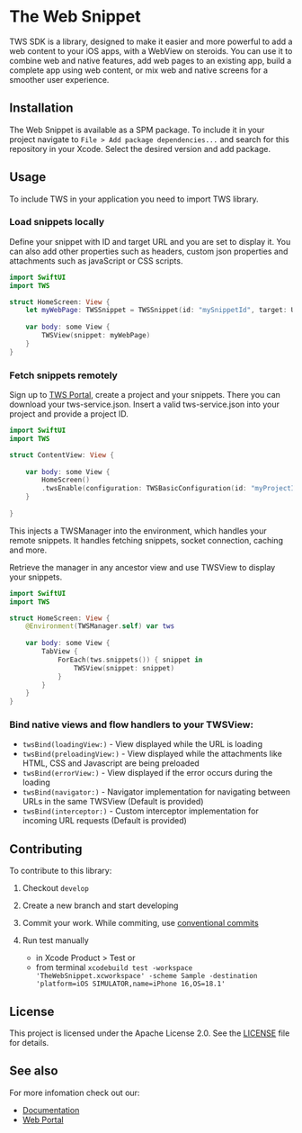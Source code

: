 # The Web Snippet

TWS SDK is a library, designed to make it easier and more powerful to add a web content to your iOS apps, with a WebView on steroids. You can use it to combine web and native features, add web pages to an existing app, build a complete app using web content, or mix web and native screens for a smoother user experience.

## Installation

The Web Snippet is available as a SPM package. To include it in your project navigate to `File > Add package dependencies...` and search for this repository in your Xcode.
Select the desired version and add package.

## Usage

To include TWS in your application you need to import TWS library.

### Load snippets locally

Define your snippet with ID and target URL and you are set to display it.
You can also add other properties such as headers, custom json properties and attachments such as javaScript or CSS scripts.

```swift
import SwiftUI
import TWS

struct HomeScreen: View {
    let myWebPage: TWSSnippet = TWSSnippet(id: "mySnippetId", target: URL(string: "https://www.google.com")!)
    
    var body: some View {
        TWSView(snippet: myWebPage)
    }
}
```

### Fetch snippets remotely

Sign up to [TWS Portal](https://thewebsnippet.com), create a project and your snippets. There you can download your tws-service.json.
Insert a valid tws-service.json into your project and provide a project ID.

```swift
import SwiftUI
import TWS

struct ContentView: View {
    
    var body: some View {
        HomeScreen()
        .twsEnable(configuration: TWSBasicConfiguration(id: "myProjectId"))
    }
    
}

```

This injects a TWSManager into the environment, which handles your remote snippets.
It handles fetching snippets, socket connection, caching and more.

Retrieve the manager in any ancestor view and use TWSView to display your snippets.

```swift
import SwiftUI
import TWS

struct HomeScreen: View {
    @Environment(TWSManager.self) var tws
    
    var body: some View {
        TabView {
            ForEach(tws.snippets()) { snippet in 
                TWSView(snippet: snippet)
            }
        }
    }
}
```

### Bind native views and flow handlers to your TWSView:

* `twsBind(loadingView:)` - View displayed while the URL is loading
* `twsBind(preloadingView:)` - View displayed while the attachments like HTML, CSS and Javascript are being preloaded
* `twsBind(errorView:)` - View displayed if the error occurs during the loading
* `twsBind(navigator:)` - Navigator implementation for navigating between URLs in the same TWSView (Default is provided)
* `twsBind(interceptor:)` - Custom interceptor implementation for incoming URL requests (Default is provided)

## Contributing

To contribute to this library: 

1. Checkout `develop`

2. Create a new branch and start developing

3. Commit your work. While commiting, use [conventional commits](https://www.conventionalcommits.org/en/v1.0.0/)

4. Run test manually
    * in Xcode Product > Test or 
    * from terminal `xcodebuild test -workspace 'TheWebSnippet.xcworkspace' -scheme Sample -destination 'platform=iOS SIMULATOR,name=iPhone 16,OS=18.1'`


## License

This project is licensed under the Apache License 2.0. See the [LICENSE](LICENSE) file for details.

## See also

For more infomation check out our:
* [Documentation](https://inovait.github.io/tws-ios)
* [Web Portal](https://thewebsnippet.com)


